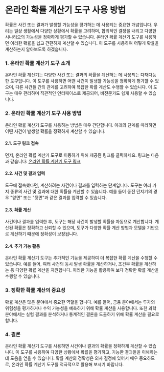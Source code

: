 온라인 확률 계산기 도구 사용 방법
===================

확률은 사건 또는 결과가 발생할 가능성을 평가하는 데 사용되는 중요한 개념입니다. 우리는 일상 생활에서 다양한 상황에서 확률을 고려하며, 합리적인 결정을 내리고 다양한 시나리오의 가능성을 정확하게 평가할 수 있습니다. 온라인 확률 계산기 도구를 사용하면 이러한 확률을 쉽고 간편하게 계산할 수 있습니다. 이 도구를 사용하여 어떻게 확률을 계산하는지 알아보도록 하겠습니다.

### 1. 온라인 확률 계산기 도구 소개

온라인 확률 계산기는 다양한 사건 또는 결과의 확률을 계산하는 데 사용되는 다재다능한 도구입니다. 이 도구를 사용하면 어떤 사건이 발생할 가능성을 정확하게 평가할 수 있으며, 다른 사건들 간의 관계를 고려하여 복잡한 확률 계산도 수행할 수 있습니다. 이 도구는 매우 편리하며 직관적인 인터페이스로 제공되어, 비전문가도 쉽게 사용할 수 있습니다.

### 2. 온라인 확률 계산기 도구 사용 방법

온라인 확률 계산기 도구를 사용하는 방법은 매우 간단합니다. 아래의 단계를 따라하면 어떤 사건이 발생할 확률을 정확하게 계산할 수 있습니다.

#### 2.1. 도구 링크 접속

먼저, 온라인 확률 계산기 도구로 이동하기 위해 제공된 링크를 클릭하세요. 링크는 다음과 같습니다: [온라인 확률 계산기 도구 링크](https://www.onlinecalculatorsfree.com/ko/math/probability-calculator.html)

#### 2.2. 사건 및 결과 입력

도구에 접속했다면, 계산하려는 사건이나 결과를 입력하는 단계입니다. 도구는 여러 가지 종류의 사건 및 결과에 대한 확률을 계산할 수 있습니다. 예를 들어 동전 던지기의 경우 "앞면" 또는 "뒷면"과 같은 결과를 입력할 수 있습니다.

#### 2.3. 확률 계산

사건이나 결과를 입력한 후, 도구는 해당 사건이 발생할 확률을 자동으로 계산합니다. 계산된 확률은 정확하고 신뢰할 수 있으며, 도구가 다양한 확률 계산 방법과 모델을 기반으로 계산하기 때문에 정확성이 보장됩니다.

#### 2.4. 추가 기능 활용

온라인 확률 계산기 도구는 추가적인 기능을 제공하여 더 복잡한 확률 계산을 수행할 수 있습니다. 예를 들어, 여러 사건의 동시 발생 확률을 계산하거나, 조건부 확률을 계산하는 등 다양한 확률 계산을 지원합니다. 이러한 기능을 활용하여 보다 정확한 확률 계산을 수행할 수 있습니다.

### 3. 정확한 확률 계산의 중요성

확률 계산은 많은 분야에서 중요한 역할을 합니다. 예를 들어, 금융 분야에서는 투자의 위험성을 평가하거나 수익 가능성을 예측하기 위해 확률 계산을 사용합니다. 또한 과학 분야에서는 실험 결과를 분석하거나 통계적인 결론을 도출하기 위해 확률 계산을 필요로 합니다.

### 4. 결론

온라인 확률 계산기 도구를 사용하면 사건이나 결과의 확률을 정확하게 계산할 수 있습니다. 이 도구를 사용하여 다양한 상황에서 확률을 평가하고, 가능한 결과들을 이해하는 데 도움을 얻을 수 있습니다. 확률 계산의 정확성은 의사 결정에 있어서 매우 중요하므로, 온라인 확률 계산기 도구를 적극적으로 활용해 보시기 바랍니다.